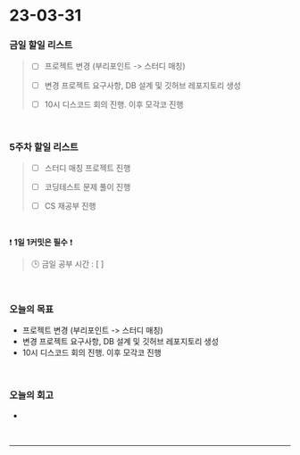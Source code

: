 # 23-03-31
### 금일 할일 리스트
> - [ ]  프로젝트 변경 (부리포인트 -> 스터디 매칭)
>
> - [ ]  변경 프로젝트 요구사항, DB 설계 및 깃허브 레포지토리 생성 
>
> - [ ]  10시 디스코드 회의 진행. 이후 모각코 진행


<br/>

### 5주차 할일 리스트  
> - [ ]  스터디 매칭 프로젝트 진행
>
> - [ ]  코딩테스트 문제 풀이 진행
>
> - [ ]  CS 재공부 진행

<br/>

❗ **1일 1커밋은 필수** ❗
> 🕒 금일 공부 시간 : [  ]
  
<br/>

### 오늘의 목표
- 프로젝트 변경 (부리포인트 -> 스터디 매칭)
- 변경 프로젝트 요구사항, DB 설계 및 깃허브 레포지토리 생성 
- 10시 디스코드 회의 진행. 이후 모각코 진행

<br>

### 오늘의 회고
- 


<br/>

------------  
